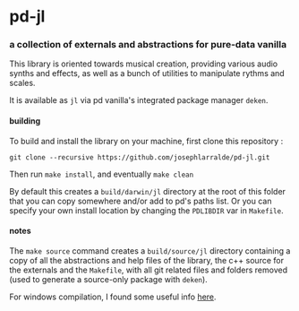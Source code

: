 # pd-jl

### a collection of externals and abstractions for pure-data vanilla

This library is oriented towards musical creation, providing various audio synths and effects, as well as a bunch of utilities to manipulate rythms and scales.

It is available as `jl` via pd vanilla's integrated package manager `deken`.

#### building

To build and install the library on your machine, first clone this repository :

`git clone --recursive https://github.com/josephlarralde/pd-jl.git`

Then run `make install`, and eventually `make clean`

By default this creates a `build/darwin/jl` directory at the root of this folder that you can copy somewhere and/or add to pd's paths list.
Or you can specify your own install location by changing the `PDLIBDIR` var in
`Makefile`.

#### notes

The `make source` command creates a `build/source/jl` directory containing a copy of all the abstractions and help files of the library, the c++ source for the externals and the `Makefile`, with all git related files and folders removed (used to generate a source-only package with `deken`).

For windows compilation, I found some useful info [here](https://github.com/pure-data/pd-lib-builder/issues/47).
